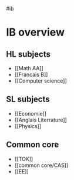 #ib          
# IB overview
## HL subjects
 - [[Math AA]]
 - [[Francais B]]
 - [[Computer science]] 

## SL subjects
- [[Economie]]
- [[Anglais Literrature]] 
- [[Physics]]

## Common core
- [[TOK]]
- [[common core/CAS]]
- [[EE]]
